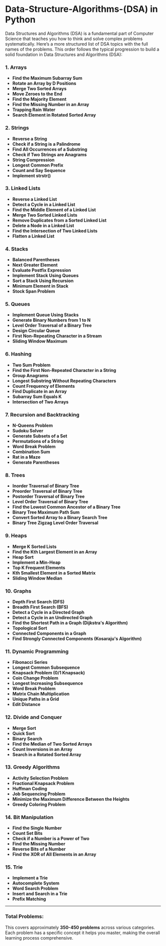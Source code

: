 # Data-Structure-Algorithms-(DSA) in Python
Data Structures and Algorithms (DSA) is a fundamental part of Computer Science that teaches you how to think and solve complex problems systematically.
Here’s a more structured list of DSA topics with the full names of the problems. This order follows the typical progression to build a solid foundation in Data Structures and Algorithms (DSA):

### 1. **Arrays**
   - **Find the Maximum Subarray Sum**  
   - **Rotate an Array by D Positions**  
   - **Merge Two Sorted Arrays**  
   - **Move Zeroes to the End**  
   - **Find the Majority Element**  
   - **Find the Missing Number in an Array**  
   - **Trapping Rain Water**  
   - **Search Element in Rotated Sorted Array**  

### 2. **Strings**
   - **Reverse a String**  
   - **Check if a String is a Palindrome**  
   - **Find All Occurrences of a Substring**  
   - **Check if Two Strings are Anagrams**  
   - **String Compression**  
   - **Longest Common Prefix**  
   - **Count and Say Sequence**  
   - **Implement strstr()**  

### 3. **Linked Lists**
   - **Reverse a Linked List**  
   - **Detect a Cycle in a Linked List**  
   - **Find the Middle Element of a Linked List**  
   - **Merge Two Sorted Linked Lists**  
   - **Remove Duplicates from a Sorted Linked List**  
   - **Delete a Node in a Linked List**  
   - **Find the Intersection of Two Linked Lists**  
   - **Flatten a Linked List**  

### 4. **Stacks**
   - **Balanced Parentheses**  
   - **Next Greater Element**  
   - **Evaluate Postfix Expression**  
   - **Implement Stack Using Queues**  
   - **Sort a Stack Using Recursion**  
   - **Minimum Element in Stack**  
   - **Stock Span Problem**  

### 5. **Queues**
   - **Implement Queue Using Stacks**  
   - **Generate Binary Numbers from 1 to N**  
   - **Level Order Traversal of a Binary Tree**  
   - **Design Circular Queue**  
   - **First Non-Repeating Character in a Stream**  
   - **Sliding Window Maximum**  

### 6. **Hashing**
   - **Two Sum Problem**  
   - **Find the First Non-Repeated Character in a String**  
   - **Group Anagrams**  
   - **Longest Substring Without Repeating Characters**  
   - **Count Frequency of Elements**  
   - **Find Duplicate in an Array**  
   - **Subarray Sum Equals K**  
   - **Intersection of Two Arrays**  

### 7. **Recursion and Backtracking**
   - **N-Queens Problem**  
   - **Sudoku Solver**  
   - **Generate Subsets of a Set**  
   - **Permutations of a String**  
   - **Word Break Problem**  
   - **Combination Sum**  
   - **Rat in a Maze**  
   - **Generate Parentheses**  

### 8. **Trees**
   - **Inorder Traversal of Binary Tree**  
   - **Preorder Traversal of Binary Tree**  
   - **Postorder Traversal of Binary Tree**  
   - **Level Order Traversal of Binary Tree**  
   - **Find the Lowest Common Ancestor of a Binary Tree**  
   - **Binary Tree Maximum Path Sum**  
   - **Convert Sorted Array to a Binary Search Tree**  
   - **Binary Tree Zigzag Level Order Traversal**  

### 9. **Heaps**
   - **Merge K Sorted Lists**  
   - **Find the Kth Largest Element in an Array**  
   - **Heap Sort**  
   - **Implement a Min-Heap**  
   - **Top K Frequent Elements**  
   - **Kth Smallest Element in a Sorted Matrix**  
   - **Sliding Window Median**  

### 10. **Graphs**
   - **Depth First Search (DFS)**  
   - **Breadth First Search (BFS)**  
   - **Detect a Cycle in a Directed Graph**  
   - **Detect a Cycle in an Undirected Graph**  
   - **Find the Shortest Path in a Graph (Dijkstra's Algorithm)**  
   - **Topological Sort**  
   - **Connected Components in a Graph**  
   - **Find Strongly Connected Components (Kosaraju's Algorithm)**  

### 11. **Dynamic Programming**
   - **Fibonacci Series**  
   - **Longest Common Subsequence**  
   - **Knapsack Problem (0/1 Knapsack)**  
   - **Coin Change Problem**  
   - **Longest Increasing Subsequence**  
   - **Word Break Problem**  
   - **Matrix Chain Multiplication**  
   - **Unique Paths in a Grid**  
   - **Edit Distance**  

### 12. **Divide and Conquer**
   - **Merge Sort**  
   - **Quick Sort**  
   - **Binary Search**  
   - **Find the Median of Two Sorted Arrays**  
   - **Count Inversions in an Array**  
   - **Search in a Rotated Sorted Array**  

### 13. **Greedy Algorithms**
   - **Activity Selection Problem**  
   - **Fractional Knapsack Problem**  
   - **Huffman Coding**  
   - **Job Sequencing Problem**  
   - **Minimize the Maximum Difference Between the Heights**  
   - **Greedy Coloring Problem**  

### 14. **Bit Manipulation**
   - **Find the Single Number**  
   - **Count Set Bits**  
   - **Check if a Number is a Power of Two**  
   - **Find the Missing Number**  
   - **Reverse Bits of a Number**  
   - **Find the XOR of All Elements in an Array**  

### 15. **Trie**
   - **Implement a Trie**  
   - **Autocomplete System**  
   - **Word Search Problem**  
   - **Insert and Search in a Trie**  
   - **Prefix Matching**  

---

### Total Problems:
This covers approximately **350-450 problems** across various categories. Each problem has a specific concept it helps you master, making the overall learning process comprehensive.
